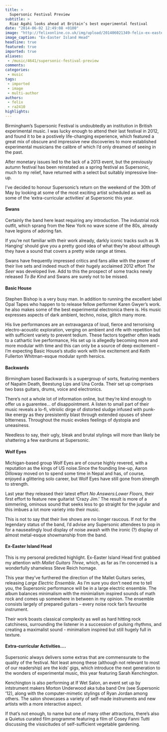 ```yaml
---
title: >
  Supersonic Festival Preview
subtitle: >
  Riaz Agahi looks ahead at Britain’s best experimental festival
date: "2014-06-02 12:49:08 +0100"
image: "http://felixonline.co.uk/img/upload/201406021349-felix-ex-easter.jpg"
image_caption: "Ex-Easter Island Head"
headline: true
featured: true
imported: true
aliases:
 - /music/4641/supersonic-festival-preview
comments:
categories:
 - music
tags:
 - imported
 - image
 - multi-author
authors:
 - felix
 - ra2410
highlights:
---
```


Birmingham’s Supersonic Festival is undoubtedly an institution in British experimental music. I was lucky enough to attend their last festival in 2012, and found it to be a postively life-changing experience, which featured a great mix of obscure and impressive new discoveries to more established experimental musicians the calibre of which I’d only dreamed of seeing in the past.

After monetary issues led to the lack of a 2013 event, but the previously autumn festival has been reinstated as a spring festival as Supersonic, much to my relief, have returned with a select but suitably impressive line-up.

I’ve decided to honour Supersonic’s return on the weekend of the 30th of May by looking at some of the most exciting artist scheduled as well as some of the ‘extra-curricular activities‘ at Supersonic this year.

#### Swans

Certainly the band here least requiring any introduction. The industrial rock outfit, which sprang from the New York no wave scene of the 80s, already have legions of adoring fan.

If you’re not familiar with their work already, darkly iconic tracks such as ‘A Hanging’ should give you a pretty good idea of what they’re about although they have a sound that covers a pretty wide range at times.

Swans have frequently impressed critics and fans alike with the power of their live sets and indeed much of their hugely acclaimed 2012 effort _The Seer_ was developed live. Add to this the prospect of some tracks newly released _To Be Kind_ and Swans are surely not to be missed.

#### Basic House

Stephen Bishop is a very busy man. In addition to running the excellent label Opal Tapes who happen to to release fellow performer Karen Gwyer’s work. he also makes some of the best experimental electronica there is. His music expresses aspects of dark ambient, techno, noise, glitch many more.

His live performances are an extravaganza of loud, fierce and terrorising electro-acoustic exploration, verging on ambient and rife with repetition but with sufficient variety to prevent tedium. These factors together often leads to a cathartic live performance, His set up is allegedly becoming more and more modular with time and this can only be a source of deep excitement – I’m expecting Basic House’s studio work with live excitement and Keith Fullerton Whitman-esque modular synth heroics.

#### Backwards

Birmingham based Backwards is a supergroup of sorts, featuring members of Napalm Death, Beestung Lips and Una Corda. Their set up comprises two bass guitars, drums, voice and electronics.

There’s not a whole lot of information online, but they’re kind enough to offer us a guarentee... of disappointment. A listen to small part of their music reveals a lo-fi, vitriolic dirge of distorted sludge infused with punk-like energy as they presistently blast through extended opuses of sheer bitterness. Throughout the music evokes feelings of dystopia and uneasiness.

Needless to say, their ugly, bleak and brutal stylings will more than likely be shattering a few eardrums at Supersonic.

#### Wolf Eyes

Michigan-based group Wolf Eyes are of course highly revered, with a reputation as the kings of US noise.Since the founding line-up, Aaron Dilloway moved on to spend some time in Nepal and has, of course, enjoyed a glittering solo career, but Wolf Eyes have still gone from strength to strength.

Last year they released their latest effort _No Answers:Lower Floors_, their first effort to feature new guitarist ‘Crazy Jim.’ The result is more of a simmering, ominous sound that seeks less to go straight for the jugular and this imbues a lot more variety into their music.

This is not to say that their live shows are no longer raucous. If not for the legendary status of the band, I’d advise any Supersonic attendees to pop in for a nauseatingly loud display of noise awash with the ironic (?) display of almost metal-esque showmanship from the band.

#### Ex-Easter Island Head

This is my personal predicted highlight. Ex-Easter Island Head first grabbed my attention with _Mallet Guitars Three_, which, as far as I’m concerned is a wonderfully shameless Steve Reich homage.

This year they’ve furthered the direction of the Mallet Guitars series, releasing _Large Electric Ensemble_. As I’m sure you don’t need me to tell you, the Supersonic performance will be in a large electric ensemble. The album balances minimalism with the minimialism inspired sounds of math rock and comes up somewhere in between in my opinion. The ensemble consists largely of prepared guitars – every noise rock fan’s favourite instrument.

Their work boasts classical complexity as well as hard hitting rock catchiness, surrounding the listener in a succession of pulsing rhythms, and creating a maximalist sound - minimalism inspired but still hugely full in texture.

#### Extra-curricular Activities....

Supersonic always delivers some extras that are commensurate to the quality of the festival. Not least among these (although not relevant to most of our readership) are the kids’ gigs, which introduce the next generation to the wonders of experimental music, this year featuring Sarah Kenchington.

Kenchington is also performing at If Wet Salon, an event set up by intstrument makers Morton Underwood aka tuba band Ore (see Supersonic ‘12), along with the computer-mimetic stylings of Ryan Jordan among others. The salon showcases a variety of self-made instruments and new artists with a more interactive aspect.

If that’s not enough, to name but one of many other attractions, there’s also a Quietus curated film programme featuring a film of Cosey Fanni Tutti discussing the vissicitudes of self-sufficient vegetable gardening.
